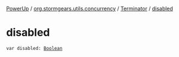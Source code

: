 [PowerUp](../../index.md) / [org.stormgears.utils.concurrency](../index.md) / [Terminator](index.md) / [disabled](./disabled.md)

# disabled

`var disabled: `[`Boolean`](https://kotlinlang.org/api/latest/jvm/stdlib/kotlin/-boolean/index.html)
